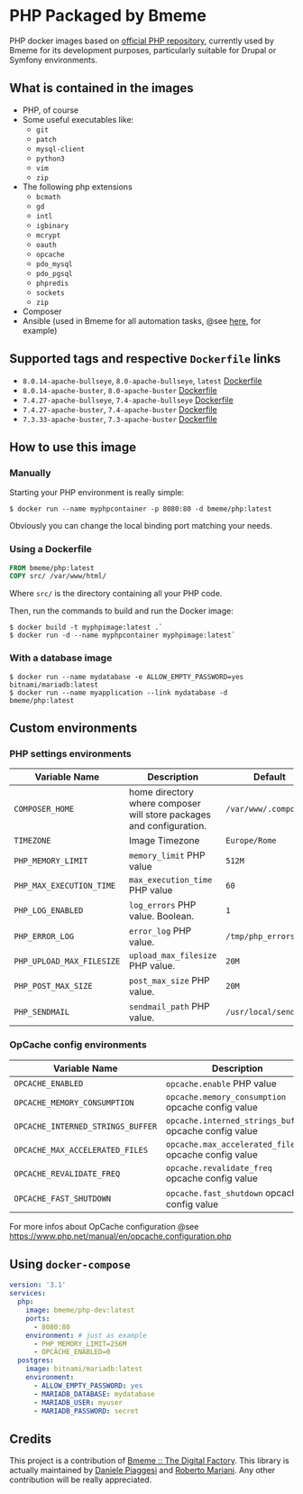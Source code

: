 PHP Packaged by Bmeme
=========

PHP docker images based on [official PHP repository](https://hub.docker.com/_/php/), currently used by Bmeme for its 
development purposes, particularly suitable for Drupal or Symfony environments.

## What is contained in the images
* PHP, of course
* Some useful executables like:
  * `git`
  * `patch`
  * `mysql-client`
  * `python3`
  * `vim`
  * `zip`
* The following php extensions
  * `bcmath` 
  * `gd`
  * `intl`
  * `igbinary`
  * `mcrypt`
  * `oauth`
  * `opcache`
  * `pdo_mysql`
  * `pdo_pgsql`
  * `phpredis`
  * `sockets`
  * `zip`
* Composer 
* Ansible (used in Bmeme for all automation tasks, @see [here](https://github.com/bmeme/ansible-role-drupal), for example)

## Supported tags and respective `Dockerfile` links
- `8.0.14-apache-bullseye`, `8.0-apache-bullseye`, `latest` [Dockerfile](https://github.com/bmeme/docker-php/blob/main/8.0/bullseye/apache/Dockerfile)
- `8.0.14-apache-buster`, `8.0-apache-buster` [Dockerfile](https://github.com/bmeme/docker-php/blob/main/8.0/buster/apache/Dockerfile)
- `7.4.27-apache-bullseye`, `7.4-apache-bullseye` [Dockerfile](https://github.com/bmeme/docker-php/blob/main/7.4/bullseye/apache/Dockerfile)
- `7.4.27-apache-buster`, `7.4-apache-buster` [Dockerfile](https://github.com/bmeme/docker-php/blob/main/7.4/buster/apache/Dockerfile)
- `7.3.33-apache-buster`, `7.3-apache-buster` [Dockerfile](https://github.com/bmeme/docker-php/blob/main/7.3/buster/apache/Dockerfile)

## How to use this image

### Manually
Starting your PHP environment is really simple:
```shell
$ docker run --name myphpcontainer -p 8080:80 -d bmeme/php:latest
```
Obviously you can change the local binding port matching your needs.

### Using a Dockerfile
```dockerfile
FROM bmeme/php:latest
COPY src/ /var/www/html/
```
Where `src/` is the directory containing all your PHP code.

Then, run the commands to build and run the Docker image:
```shell
$ docker build -t myphpimage:latest .`
$ docker run -d --name myphpcontainer myphpimage:latest`
```

### With a database image
```shell
$ docker run --name mydatabase -e ALLOW_EMPTY_PASSWORD=yes bitnami/mariadb:latest
$ docker run --name myapplication --link mydatabase -d bmeme/php:latest
```

## Custom environments

### PHP settings environments
| Variable Name  | Description                                                          | Default              |
|----------------|----------------------------------------------------------------------|----------------------|
| `COMPOSER_HOME`| home directory where composer will store packages and configuration. | `/var/www/.composer` |
| `TIMEZONE`| Image Timezone                                                       | `Europe/Rome`        |
| `PHP_MEMORY_LIMIT`| `memory_limit` PHP value                                             | `512M`               |
| `PHP_MAX_EXECUTION_TIME`| `max_execution_time` PHP value                                       | `60`                 |
| `PHP_LOG_ENABLED`| `log_errors` PHP value. Boolean.                                     | `1`                  |
| `PHP_ERROR_LOG`| `error_log` PHP value.                                 | `/tmp/php_errors.log`                  |
| `PHP_UPLOAD_MAX_FILESIZE`| `upload_max_filesize` PHP value.                                 | `20M`                  |
| `PHP_POST_MAX_SIZE`| `post_max_size` PHP value.                                 | `20M`                  |
| `PHP_SENDMAIL`| `sendmail_path` PHP value.                                 | `/usr/local/sendmail`                  |

### OpCache config environments
| Variable Name  | Description                                            | Default              |
|----------------|--------------------------------------------------------|----------------------|
| `OPCACHE_ENABLED`| `opcache.enable` PHP value                             | `1`                  |
| `OPCACHE_MEMORY_CONSUMPTION`| `opcache.memory_consumption` opcache config value              | `128` |
| `OPCACHE_INTERNED_STRINGS_BUFFER`| `opcache.interned_strings_buffer` opcache config value | `8` |
| `OPCACHE_MAX_ACCELERATED_FILES`| `opcache.max_accelerated_files` opcache config value           | `4000` |
| `OPCACHE_REVALIDATE_FREQ`| `opcache.revalidate_freq` opcache config value           | `60` |
| `OPCACHE_FAST_SHUTDOWN`| `opcache.fast_shutdown` opcache config value           | `1` |

For more infos about OpCache configuration @see https://www.php.net/manual/en/opcache.configuration.php

## Using `docker-compose`

```yaml
version: '3.1'
services:
  php:
    image: bmeme/php-dev:latest
    ports:
      - 8080:80
    environment: # just as example
      - PHP_MEMORY_LIMIT=256M
      - OPCACHE_ENABLED=0
  postgres:
    image: bitnami/mariadb:latest
    environment:
      - ALLOW_EMPTY_PASSWORD: yes
      - MARIADB_DATABASE: mydatabase
      - MARIADB_USER: myuser 
      - MARIADB_PASSWORD: secret 
```

## Credits
This project is a contribution of [Bmeme :: The Digital Factory](http://www.bmeme.com).
This library is actually maintained by [Daniele Piaggesi](mailto:daniele.piaggesi@bmeme.com) and [Roberto Mariani](mailto:roberto.mariani@bmeme.com).
Any other contribution will be really appreciated.